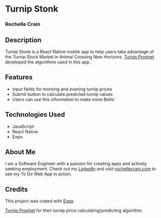 # Turnip Stonk
### Rochelle Crain

## Description
Turnip Stonk is a React Native mobile app to help users take advantage of the Turnip Stock Market in Animal Crossing New Horizons. [Turnip Prophet](https://github.com/mikebryant/ac-nh-turnip-prices) developed the algorithms used in this app.

## Features
* Input fields for morning and evening turnip prices
* Submit button to calculate predicted turnip values
* Users can use this information to make more Bells!

## Technologies Used
* JavaScript
* React Native
* Expo

## About Me
I am a Software Engineer with a passion for creating apps and actively seeking employment. Check out my [LinkedIn](https://www.linkedin.com/in/rochelle-roberts) and visit [rochellecrain.com](https://www.rochellecrain.com/) to see my To Do Web App in action.


## Credits
This project was crated with [Expo](https://reactnative.dev/docs/0.60/getting-started).

[Turnip Prophet](https://github.com/mikebryant/ac-nh-turnip-prices) for their turnip price calculating/predicting algorithm.

